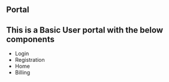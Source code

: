 ## Portal

## This is a Basic User portal with the below components
* Login 
* Registration 
* Home
* Billing

